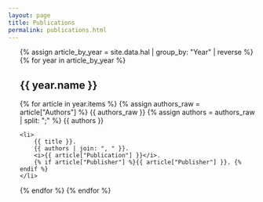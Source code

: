 ```yaml
---
layout: page
title: Publications
permalink: publications.html
---
```


<ul>
{% assign article_by_year = site.data.hal | group_by: "Year" | reverse %}
{% for year in article_by_year %}
  <h2>{{ year.name }}</h2>
  {% for article in year.items %}
    {% assign authors_raw = article["Authors"] %}
    {{ authors_raw }} <!-- Debug output: show the raw data -->
    {% assign authors = authors_raw | split: ";" %}
    {{ authors }} <!-- Debug output: show the authors after split -->

    
    
    <li>
        {{ title }}.
        {{ authors | join: ", " }}.
        <i>{{ article["Publication"] }}</i>.
        {% if article["Publisher"] %}{{ article["Publisher"] }}. {% endif %}
    </li>

  {% endfor %}
{% endfor %}
</ul>
